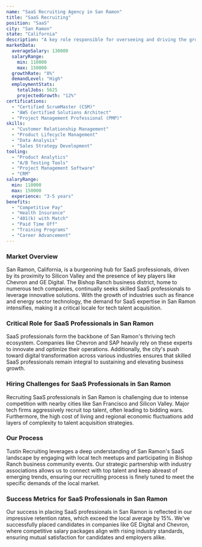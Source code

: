 ```yaml
---
name: "SaaS Recruiting Agency in San Ramon"
title: "SaaS Recruiting"
position: "SaaS"
city: "San Ramon"
state: "California"
description: "A key role responsible for overseeing and driving the growth of software-as-a-service (SaaS) products within the region, focusing on customer acquisition and satisfaction."
marketData:
  averageSalary: 130000
  salaryRange:
    min: 110000
    max: 150000
  growthRate: "8%"
  demandLevel: "High"
  employmentStats:
    totalJobs: 5625
    projectedGrowth: "12%"
certifications:
  - "Certified ScrumMaster (CSM)"
  - "AWS Certified Solutions Architect"
  - "Project Management Professional (PMP)"
skills:
  - "Customer Relationship Management"
  - "Product Lifecycle Management"
  - "Data Analysis"
  - "Sales Strategy Development"
tooling:
  - "Product Analytics"
  - "A/B Testing Tools"
  - "Project Management Software"
  - "CRM"
salaryRange:
  min: 110000
  max: 150000
  experience: "3-5 years"
benefits:
  - "Competitive Pay"
  - "Health Insurance"
  - "401(k) with Match"
  - "Paid Time Off"
  - "Training Programs"
  - "Career Advancement"
---
```


### Market Overview
San Ramon, California, is a burgeoning hub for SaaS professionals, driven by its proximity to Silicon Valley and the presence of key players like Chevron and GE Digital. The Bishop Ranch business district, home to numerous tech companies, continually seeks skilled SaaS professionals to leverage innovative solutions. With the growth of industries such as finance and energy sector technology, the demand for SaaS expertise in San Ramon intensifies, making it a critical locale for tech talent acquisition.
### Critical Role for SaaS Professionals in San Ramon
SaaS professionals form the backbone of San Ramon's thriving tech ecosystem. Companies like Chevron and SAP heavily rely on these experts to innovate and optimize their operations. Additionally, the city's push toward digital transformation across various industries ensures that skilled SaaS professionals remain integral to sustaining and elevating business growth.

### Hiring Challenges for SaaS Professionals in San Ramon
Recruiting SaaS professionals in San Ramon is challenging due to intense competition with nearby cities like San Francisco and Silicon Valley. Major tech firms aggressively recruit top talent, often leading to bidding wars. Furthermore, the high cost of living and regional economic fluctuations add layers of complexity to talent acquisition strategies.

### Our Process
Tustin Recruiting leverages a deep understanding of San Ramon's SaaS landscape by engaging with local tech meetups and participating in Bishop Ranch business community events. Our strategic partnership with industry associations allows us to connect with top talent and keep abreast of emerging trends, ensuring our recruiting process is finely tuned to meet the specific demands of the local market.

### Success Metrics for SaaS Professionals in San Ramon
Our success in placing SaaS professionals in San Ramon is reflected in our impressive retention rates, which exceed the local average by 15%. We've successfully placed candidates in companies like GE Digital and Chevron, where competitive salary packages align with rising industry standards, ensuring mutual satisfaction for candidates and employers alike.